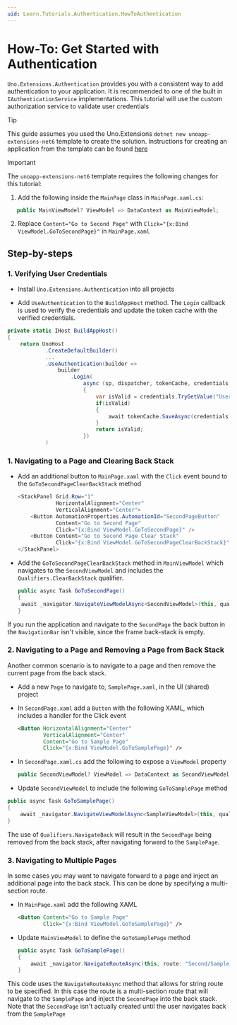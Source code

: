 ```yaml
---
uid: Learn.Tutorials.Authentication.HowToAuthentication
---
```

# How-To: Get Started with Authentication

`Uno.Extensions.Authentication` provides you with a consistent way to add authentication to your application. It is recommended to one of the built in `IAuthenticationService` implementations. This tutorial will use the custom authorization service to validate user credentials

> [!TIP]
> This guide assumes you used the Uno.Extensions `dotnet new unoapp-extensions-net6` template to create the solution. Instructions for creating an application from the template can be found [here](../Extensions/GettingStarted/UsingUnoExtensions.md)

> [!IMPORTANT]
> The `unoapp-extensions-net6` template requires the following changes for this tutorial:
>
> 1. Add the following inside the `MainPage` class in `MainPage.xaml.cs`:
>
>```csharp
>    public MainViewModel? ViewModel => DataContext as MainViewModel;
>```
>
> 2. Replace `Content="Go to Second Page"` with `Click="{x:Bind ViewModel.GoToSecondPage}"` in `MainPage.xaml`

## Step-by-steps

### 1. Verifying User Credentials

- Install `Uno.Extensions.Authentication` into all projects

- Add `UseAuthentication` to the `BuildAppHost` method. The `Login` callback is used to verify the credentials and update the token cache with the verified credentials.

```csharp
private static IHost BuildAppHost()
{ 
    return UnoHost
            .CreateDefaultBuilder()
            ...
            .UseAuthentication(builder =>
                builder
                    .Login(
                        async (sp, dispatcher, tokenCache, credentials, cancellationToken) =>
                        {
                            var isValid = credentials.TryGetValue("Username", out var _username) && _username == "Bob";
                            if(isValid)
                            {
                                await tokenCache.SaveAsync(credentials);
                            }
                            return isValid;
                        })
            )
```



### 1. Navigating to a Page and Clearing Back Stack

- Add an additional button to `MainPage.xaml` with the `Click` event bound to the `GoToSecondPageClearBackStack` method

    ```csharp
    <StackPanel Grid.Row="1"
                HorizontalAlignment="Center"
                VerticalAlignment="Center">
        <Button AutomationProperties.AutomationId="SecondPageButton"
                Content="Go to Second Page"
                Click="{x:Bind ViewModel.GoToSecondPage}" />
        <Button Content="Go to Second Page Clear Stack"
                Click="{x:Bind ViewModel.GoToSecondPageClearBackStack}" />
    </StackPanel>
    ```

- Add the `GoToSecondPageClearBackStack` method in `MainViewModel` which navigates to the `SecondViewModel` and includes the `Qualifiers.ClearBackStack` qualifier.

    ```csharp
    public async Task GoToSecondPage()
    {
     await _navigator.NavigateViewModelAsync<SecondViewModel>(this, qualifier: Qualifiers.ClearBackStack);
    }
    ```

If you run the application and navigate to the `SecondPage` the back button in the `NavigationBar` isn't visible, since the frame back-stack is empty.

### 2. Navigating to a Page and Removing a Page from Back Stack

Another common scenario is to navigate to a page and then remove the current page from the back stack.

- Add a new `Page` to navigate to, `SamplePage.xaml`, in the UI (shared) project
- In `SecondPage.xaml` add a `Button` with the following XAML, which includes a handler for the Click event  

    ```xml
    <Button HorizontalAlignment="Center"
            VerticalAlignment="Center"
            Content="Go to Sample Page"
            Click="{x:Bind ViewModel.GoToSamplePage}" />
    ```

- In `SecondPage.xaml.cs` add the following to expose a `ViewModel` property

    ```csharp
    public SecondViewModel? ViewModel => DataContext as SecondViewModel;
    ```

- Update `SecondViewModel` to include the following `GoToSamplePage` method

```csharp
public async Task GoToSamplePage()
{
    await _navigator.NavigateViewModelAsync<SampleViewModel>(this, qualifier: Qualifiers.NavigateBack);
}
```

The use of `Qualifiers.NavigateBack` will result in the `SecondPage` being removed from the back stack, after navigating forward to the `SamplePage`.

### 3. Navigating to Multiple Pages

In some cases you may want to navigate forward to a page and inject an additional page into the back stack. This can be done by specifying a multi-section route.

- In `MainPage.xaml` add the following XAML

    ```xml
    <Button Content="Go to Sample Page"
            Click="{x:Bind ViewModel.GoToSamplePage}" />
    ```

- Update `MainViewModel` to define the `GoToSamplePage` method

    ```csharp
    public async Task GoToSamplePage()
    {
        await _navigator.NavigateRouteAsync(this, route: "Second/Sample");
    }
    ```

This code uses the `NavigateRouteAsync` method that allows for string route to be specified. In this case the route is a multi-section route that will navigate to the `SamplePage` and inject the `SecondPage` into the back stack. Note that the `SecondPage` isn't actually created until the user navigates back from the `SamplePage`
